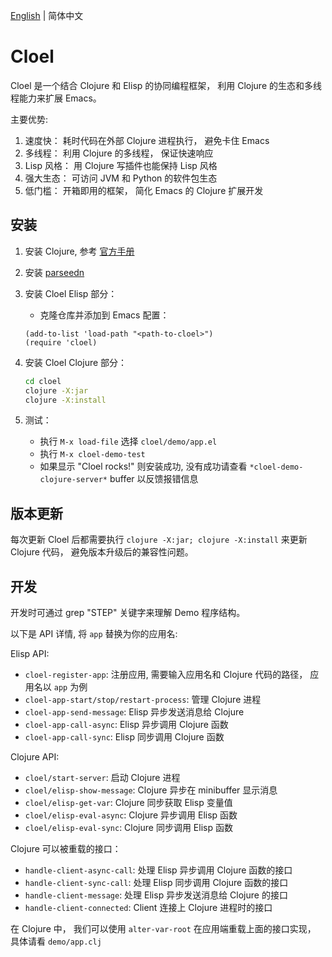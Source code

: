 [English](./README.md) | 简体中文

# Cloel

Cloel 是一个结合 Clojure 和 Elisp 的协同编程框架， 利用 Clojure 的生态和多线程能力来扩展 Emacs。

主要优势:
1. 速度快： 耗时代码在外部 Clojure 进程执行， 避免卡住 Emacs
2. 多线程： 利用 Clojure 的多线程， 保证快速响应
3. Lisp 风格： 用 Clojure 写插件也能保持 Lisp 风格
4. 强大生态： 可访问 JVM 和 Python 的软件包生态
5. 低门槛： 开箱即用的框架， 简化 Emacs 的 Clojure 扩展开发

## 安装

1. 安装 Clojure, 参考 [官方手册](https://clojure.org/guides/install_clojure)

2. 安装 [parseedn](https://github.com/clojure-emacs/parseedn)

3. 安装 Cloel Elisp 部分：
   - 克隆仓库并添加到 Emacs 配置：
   ```elisp
   (add-to-list 'load-path "<path-to-cloel>")
   (require 'cloel)
   ```

4. 安装 Cloel Clojure 部分：
   ```bash
   cd cloel
   clojure -X:jar
   clojure -X:install
   ```

5. 测试：
   - 执行 `M-x load-file` 选择 `cloel/demo/app.el`
   - 执行 `M-x cloel-demo-test`
   - 如果显示 "Cloel rocks!" 则安装成功, 没有成功请查看 `*cloel-demo-clojure-server*` buffer 以反馈报错信息
   
## 版本更新
每次更新 Cloel 后都需要执行 `clojure -X:jar; clojure -X:install` 来更新 Clojure 代码， 避免版本升级后的兼容性问题。

## 开发
开发时可通过 grep "STEP" 关键字来理解 Demo 程序结构。 

以下是 API 详情, 将 `app` 替换为你的应用名:

Elisp API:
- `cloel-register-app`: 注册应用, 需要输入应用名和 Clojure 代码的路径， 应用名以 `app` 为例
- `cloel-app-start/stop/restart-process`: 管理 Clojure 进程
- `cloel-app-send-message`: Elisp 异步发送消息给 Clojure 
- `cloel-app-call-async`: Elisp 异步调用 Clojure 函数
- `cloel-app-call-sync`: Elisp 同步调用 Clojure 函数

Clojure API:
- `cloel/start-server`: 启动 Clojure 进程
- `cloel/elisp-show-message`: Clojure 异步在 minibuffer 显示消息
- `cloel/elisp-get-var`: Clojure 同步获取 Elisp 变量值
- `cloel/elisp-eval-async`: Clojure 异步调用 Elisp 函数
- `cloel/elisp-eval-sync`: Clojure 同步调用 Elisp 函数

Clojure 可以被重载的接口：
- `handle-client-async-call`: 处理 Elisp 异步调用 Clojure 函数的接口
- `handle-client-sync-call`: 处理 Elisp 同步调用 Clojure 函数的接口
- `handle-client-message`: 处理 Elisp 异步发送消息给 Clojure 的接口
- `handle-client-connected`: Client 连接上 Clojure 进程时的接口

在 Clojure 中， 我们可以使用 `alter-var-root` 在应用端重载上面的接口实现， 具体请看 `demo/app.clj`


